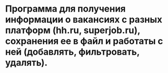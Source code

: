 # Программа для получения информации о вакансиях с разных платформ (hh.ru, superjob.ru), сохранения ее в файл и работаты с ней (добавлять, фильтровать, удалять).
